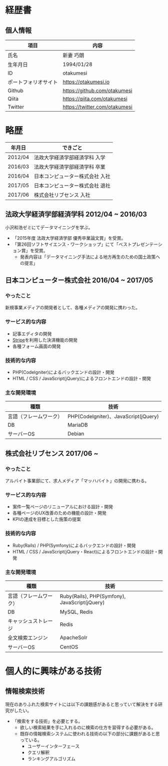 # 経歴書

## 個人情報

| 項目 | 内容 |
| --- | ---|
| 氏名| 新妻 巧朗 |
| 生年月日 | 1994/01/28 |
| ID | otakumesi |
| ポートフォリオサイト| https://otakumesi.io |
| Github | https://github.com/otakumesi |
| Qiita | https://qiita.com/otakumesi |
| Twitter | https://twitter.com/otakumesi |

# 略歴
| 年月日 | できごと |
|---|---|
| 2012/04 | 法政大学経済学部経済学科 入学|
| 2016/03 | 法政大学経済学部経済学科 卒業|
| 2016/04 | 日本コンピューター株式会社 入社 |
| 2017/05 | 日本コンピューター株式会社 退社 |
| 2017/06 | 株式会社リブセンス 入社 |

## 法政大学経済学部経済学科 2012/04 ~ 2016/03
小沢和浩ゼミにてデータマイニングを学ぶ。

* 「2015年度 法政大学経済学部 優秀卒業論文賞」を受賞。
* 「第26回ソフトサイエンス・ワークショップ」にて「ベストプレゼンテーション賞」を受賞。
  * 発表内容は「データマイニング手法による地方再生のための国土政策への提言」

## 日本コンピューター株式会社 2016/04 ~ 2017/05
### やったこと
新規事業メディアの開発者として、各種メディアの開発に携わった。

### サービス的な内容
* 記事エディタの開発
* [Stripe](https://stripe.com/jp)を利用した決済機能の開発
* 各種フォーム画面の開発

### 技術的な内容
* PHP(CodeIgniter)によるバックエンドの設計・開発
* HTML / CSS / JavaScript(jQuery)によるフロントエンドの設計・開発

### 主な開発環境

| 種類 | 技術 |
|---|---|
| 言語（フレームワーク） | PHP(CodeIgniter)、JavaScript(jQuery) |
| DB | MariaDB |
| サーバーOS | Debian |

## 株式会社リブセンス 2017/06 ~
### やったこと
アルバイト事業部にて、求人メディア「マッハバイト」の開発に携わる。

### サービス的な内容
* 案件一覧ページのリニューアルにおける設計・開発
* 各種ページのUX改善のための機能の設計・開発
* KPIの達成を目標とした施策の提案

### 技術的な内容
* Ruby(Rails) / PHP(Symfony)によるバックエンドの設計・開発
* HTML / CSS / JavaScript(jQuery・React)によるフロントエンドの設計・開発

### 主な開発環境

| 種類 | 技術 |
|---|---|
| 言語（フレームワーク） | Ruby(Rails), PHP(Symfony), JavaScript(jQuery) |
| DB | MySQL, Redis |
| キャッシュストレージ | Redis |
| 全文検索エンジン | ApacheSolr |
| サーバーOS | CentOS |

# 個人的に興味がある技術

## 情報検索技術
現在のありふれた検索サイトには以下の課題感があると思っていて解決をする研究がしたい。
* 「検索をする技術」を必要とする。
  * 欲しい検索結果を手に入れるのに検索の仕方を習得する必要がある。
  * 既存の情報検索システムに使われる技術の以下の部分に課題があると思っている。
      * ユーザーインターフェース
      * クエリ解釈
      * ランキングアルゴリズム
